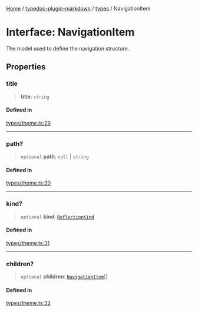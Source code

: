 [Home](../../../README.md) / [typedoc-plugin-markdown](../../README.md) / [types](../README.md) / NavigationItem

# Interface: NavigationItem

The model used to define the navigation structure.

## Properties

### title

> **title**: `string`

#### Defined in

[types/theme.ts:29](https://github.com/typedoc2md/typedoc-plugin-markdown/blob/main/packages/typedoc-plugin-markdown/src/types/theme.ts#L29)

***

### path?

> `optional` **path**: `null` | `string`

#### Defined in

[types/theme.ts:30](https://github.com/typedoc2md/typedoc-plugin-markdown/blob/main/packages/typedoc-plugin-markdown/src/types/theme.ts#L30)

***

### kind?

> `optional` **kind**: [`ReflectionKind`](https://typedoc.org/api/enums/Models.ReflectionKind-1.html)

#### Defined in

[types/theme.ts:31](https://github.com/typedoc2md/typedoc-plugin-markdown/blob/main/packages/typedoc-plugin-markdown/src/types/theme.ts#L31)

***

### children?

> `optional` **children**: [`NavigationItem`](NavigationItem.md)\[]

#### Defined in

[types/theme.ts:32](https://github.com/typedoc2md/typedoc-plugin-markdown/blob/main/packages/typedoc-plugin-markdown/src/types/theme.ts#L32)
